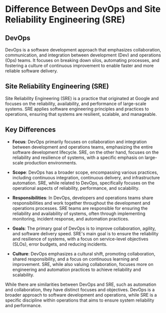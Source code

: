 # Difference Between DevOps and Site Reliability Engineering (SRE)

## DevOps

DevOps is a software development approach that emphasizes collaboration, communication, and integration between development (Dev) and operations (Ops) teams. It focuses on breaking down silos, automating processes, and fostering a culture of continuous improvement to enable faster and more reliable software delivery.

## Site Reliability Engineering (SRE)

Site Reliability Engineering (SRE) is a practice that originated at Google and focuses on the reliability, availability, and performance of large-scale systems. SRE applies software engineering principles and practices to operations, ensuring that systems are resilient, scalable, and manageable.

## Key Differences

- **Focus**: DevOps primarily focuses on collaboration and integration between development and operations teams, emphasizing the entire software development lifecycle. SRE, on the other hand, focuses on the reliability and resilience of systems, with a specific emphasis on large-scale production environments.

- **Scope**: DevOps has a broader scope, encompassing various practices, including continuous integration, continuous delivery, and infrastructure automation. SRE, while related to DevOps, specifically focuses on the operational aspects of reliability, performance, and scalability.

- **Responsibilities**: In DevOps, developers and operations teams share responsibilities and work together throughout the development and operations processes. SRE teams are responsible for ensuring the reliability and availability of systems, often through implementing monitoring, incident response, and automation practices.

- **Goals**: The primary goal of DevOps is to improve collaboration, agility, and software delivery speed. SRE's main goal is to ensure the reliability and resilience of systems, with a focus on service-level objectives (SLOs), error budgets, and reducing incidents.

- **Culture**: DevOps emphasizes a cultural shift, promoting collaboration, shared responsibility, and a focus on continuous learning and improvement. SRE, while also valuing collaboration, focuses more on engineering and automation practices to achieve reliability and scalability.

While there are similarities between DevOps and SRE, such as automation and collaboration, they have distinct focuses and objectives. DevOps is a broader approach to software development and operations, while SRE is a specific discipline within operations that aims to ensure system reliability and performance.
